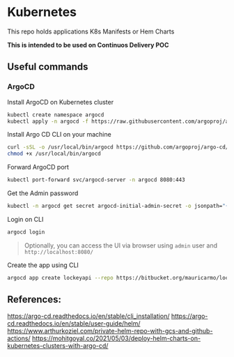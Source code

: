 # Kubernetes
This repo holds applications K8s Manifests or Hem Charts

**This is intended to be used on Continuos Delivery POC**

## Useful commands

### ArgoCD

Install ArgoCD on Kubernetes cluster
```bash
kubectl create namespace argocd
kubectl apply -n argocd -f https://raw.githubusercontent.com/argoproj/argo-cd/stable/manifests/install.yaml
```

Install Argo CD CLI on your machine
```bash
curl -sSL -o /usr/local/bin/argocd https://github.com/argoproj/argo-cd/releases/latest/download/argocd-linux-amd64
chmod +x /usr/local/bin/argocd
```

Forward ArgoCD port
```bash
kubectl port-forward svc/argocd-server -n argocd 8080:443
```

Get the Admin password
```bash
kubectl -n argocd get secret argocd-initial-admin-secret -o jsonpath="{.data.password}" | base64 -d; echo
```


Login on CLI
```bash
argocd login
```

> Optionally, you can access the UI via browser using `admin` user and `http://localhost:8080/`

Create the app using CLI
```bash
argocd app create lockeyapi --repo https://bitbucket.org/mauricarmo/lockey-api/ --path .k8s --dest-server https://kubernetes.default.svc --dest-namespace prod
```

## References:
https://argo-cd.readthedocs.io/en/stable/cli_installation/
https://argo-cd.readthedocs.io/en/stable/user-guide/helm/
https://www.arthurkoziel.com/private-helm-repo-with-gcs-and-github-actions/
https://mohitgoyal.co/2021/05/03/deploy-helm-charts-on-kubernetes-clusters-with-argo-cd/